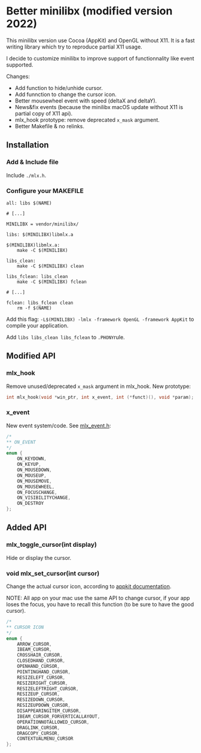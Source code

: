 # Better minilibx (modified version 2022)

This minilibx version use Cocoa (AppKit) and OpenGL without X11. It is a fast writing library which try to reproduce partial X11 usage.

I decide to customize minilibx to improve support of functionnality like event supported.

Changes:
  - Add function to hide/unhide cursor.
  - Add funnction to change the cursor icon.
  - Better mousewheel event with speed (deltaX and deltaY).
  - News&fix events (because the minilibx macOS update without X11 is partial copy of X11 api).
  - mlx_hook prototype: remove deprecated `x_mask` argument.
  - Better Makefile & no relinks.

## Installation

### Add & Include file

Include `./mlx.h`.

### Configure your MAKEFILE

```make
all: libs $(NAME)

# [...]

MINILIBX = vendor/minilibx/

libs: $(MINILIBX)libmlx.a

$(MINILIBX)libmlx.a:
	make -C $(MINILIBX)

libs_clean:
	make -C $(MINILIBX) clean

libs_fclean: libs_clean
	make -C $(MINILIBX) fclean

# [...]

fclean: libs_fclean clean
	rm -f $(NAME)
```

Add this flag: `-L$(MINILIBX) -lmlx -framework OpenGL -framework AppKit` to compile your application.

Add `libs libs_clean libs_fclean` to `.PHONY`rule.

## Modified API

### mlx_hook

Remove unused/deprecated `x_mask` argument in mlx_hook. New prototype:

```c
int	mlx_hook(void *win_ptr, int x_event, int (*funct)(), void *param);
```

### x_event

New event system/code. See [mlx_event.h](./mlx_event.h):

```c
/*
** ON_EVENT
*/
enum {
	ON_KEYDOWN,
	ON_KEYUP,
	ON_MOUSEDOWN,
	ON_MOUSEUP,
	ON_MOUSEMOVE,
	ON_MOUSEWHEEL,
	ON_FOCUSCHANGE,
	ON_VISIBILITYCHANGE,
	ON_DESTROY
};
```

## Added API

### mlx_toggle_cursor(int display)

Hide or display the cursor.

### void mlx_set_cursor(int cursor)

Change the actual cursor icon, according to [appkit documentation](https://developer.apple.com/documentation/appkit/nscursor?language=objc).

NOTE: All app on your mac use the same API to change cursor, if your app loses the focus, you have to recall this function (to be sure to have the good cursor).

```c
/*
** CURSOR ICON
*/ 
enum {
	ARROW_CURSOR,
	IBEAM_CURSOR,
	CROSSHAIR_CURSOR,
	CLOSEDHAND_CURSOR,
	OPENHAND_CURSOR,
	POINTINGHAND_CURSOR,
	RESIZELEFT_CURSOR,
	RESIZERIGHT_CURSOR,
	RESIZELEFTRIGHT_CURSOR,
	RESIZEUP_CURSOR,
	RESIZEDOWN_CURSOR,
	RESIZEUPDOWN_CURSOR,
	DISAPPEARINGITEM_CURSOR,
	IBEAM_CURSOR_FORVERTICALLAYOUT,
	OPERATIONNOTALLOWED_CURSOR,
	DRAGLINK_CURSOR,
	DRAGCOPY_CURSOR,
	CONTEXTUALMENU_CURSOR
};
```

